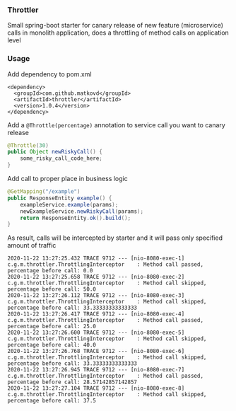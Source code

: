 ### Throttler
Small spring-boot starter for canary release of new feature (microservice) calls in monolith application, does a throttling of method calls on application level

### Usage
Add dependency to pom.xml
```
<dependency>
  <groupId>com.github.matkovd</groupId>
  <artifactId>throttler</artifactId>
  <version>1.0.4</version>
</dependency>
```
Add a `@Throttle(percentage)` annotation to service call you want to canary release
```java
@Throttle(30)
public Object newRiskyCall() {
    some_risky_call_code_here;
}
```
Add call to proper place in business logic
```java
@GetMapping("/example")
public ResponseEntity example() {
    exampleService.example(params);
    newExampleService.newRiskyCall(params);
    return ResponseEntity.ok().build();
}
```
As result, calls will be intercepted by starter and it will pass only specified amount of traffic 
```
2020-11-22 13:27:25.432 TRACE 9712 --- [nio-8080-exec-1] c.g.m.throttler.ThrottlingInterceptor    : Method call passed, percentage before call: 0.0
2020-11-22 13:27:25.658 TRACE 9712 --- [nio-8080-exec-2] c.g.m.throttler.ThrottlingInterceptor    : Method call skipped, percentage before call: 50.0
2020-11-22 13:27:26.112 TRACE 9712 --- [nio-8080-exec-3] c.g.m.throttler.ThrottlingInterceptor    : Method call skipped, percentage before call: 33.33333333333333
2020-11-22 13:27:26.417 TRACE 9712 --- [nio-8080-exec-4] c.g.m.throttler.ThrottlingInterceptor    : Method call passed, percentage before call: 25.0
2020-11-22 13:27:26.600 TRACE 9712 --- [nio-8080-exec-5] c.g.m.throttler.ThrottlingInterceptor    : Method call skipped, percentage before call: 40.0
2020-11-22 13:27:26.768 TRACE 9712 --- [nio-8080-exec-6] c.g.m.throttler.ThrottlingInterceptor    : Method call skipped, percentage before call: 33.33333333333333
2020-11-22 13:27:26.945 TRACE 9712 --- [nio-8080-exec-7] c.g.m.throttler.ThrottlingInterceptor    : Method call passed, percentage before call: 28.57142857142857
2020-11-22 13:27:27.104 TRACE 9712 --- [nio-8080-exec-8] c.g.m.throttler.ThrottlingInterceptor    : Method call skipped, percentage before call: 37.5
```
